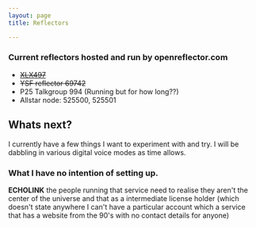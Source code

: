 ```yaml
---
layout: page 
title: Reflectors

---
```


### Current reflectors hosted and run by openreflector.com

- ~~[XLX497](http://xlx.openreflector.com/)~~
- ~~YSF reflector 69742~~
- P25 Talkgroup 994 (Running but for how long??)
- Allstar node: 525500, 525501

## Whats next?
I currently have a few things I want to experiment with and try. I will be dabbling in various digital voice modes as time allows.  

### What I have no intention of setting up.
__ECHOLINK__ the people running that service need to realise they aren't the center of the universe and that as a intermediate license holder (which doesn't state anywhere I can't have a particular account which a service that has a website from the 90's with no contact details for anyone)


